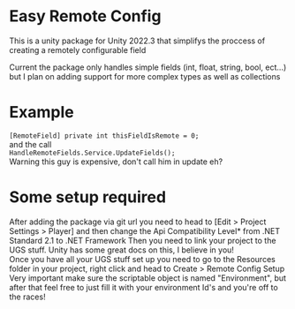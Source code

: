 <h1>Easy Remote Config</h1>
This is a unity package for Unity 2022.3 that simplifys the proccess of creating a remotely configurable field

Current the package only handles simple fields (int, float, string, bool, ect...) but I plan on adding support for more complex types as well as collections

<h1>Example</h1>
<code>[RemoteField] private int thisFieldIsRemote = 0;</code> 
<br/>
and the call
<br/>
<code>HandleRemoteFields.Service.UpdateFields();</code>
<br/>
Warning this guy is expensive, don't call him in update eh?

<h1>Some setup required</h1>
After adding the package via git url you need to head to [Edit > Project Settings > Player] and then change the Api Compatibility Level* from .NET Standard 2.1 to .NET Framework
Then you need to link your project to the UGS stuff. Unity has some great docs on this, I believe in you!
<br/>
Once you have all your UGS stuff set up you need to go to the Resources folder in your project, right click and head to Create > Remote Config Setup
<br/> 
Very important make sure the scriptable object is named "Environment", but after that feel free to just fill it with your environment Id's and you're off to the races!
